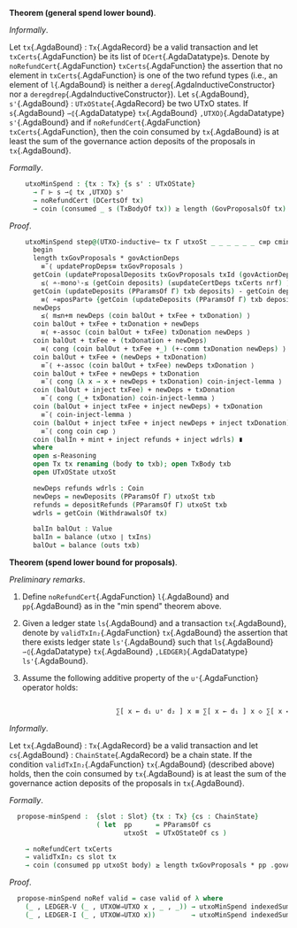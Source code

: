 <!--
```agda

{-# OPTIONS --safe #-}

open import Ledger.Conway.Specification.Abstract
open import Ledger.Conway.Specification.Transaction

module Ledger.Conway.Specification.Utxo.Properties.MinSpend
  (txs : _) (open TransactionStructure txs)
  (abs : AbstractFunctions txs) (open AbstractFunctions abs)
  where

open import Ledger.Conway.Specification.Certs govStructure
open import Ledger.Conway.Specification.Chain txs abs
open import Ledger.Conway.Specification.Enact govStructure
open import Ledger.Conway.Specification.Epoch txs abs
open import Ledger.Conway.Specification.Ledger txs abs
open import Ledger.Prelude hiding (≤-trans; ≤-antisym; All)
open import Ledger.Conway.Specification.Properties txs abs using (validTxIn₂)
open import Ledger.Conway.Specification.Utxo txs abs

open import Data.List.Relation.Unary.All  using (All)
open import Data.Nat.Properties           hiding (_≟_)

isRefundCert : DCert → Bool
isRefundCert (dereg c _) = true
isRefundCert (deregdrep c _) = true
isRefundCert _ = false

noRefundCert : List DCert → Type _
noRefundCert l = All (λ cert → isRefundCert cert ≡ false) l

opaque
  unfolding List-Model
  unfolding finiteness
  fin∘list[] : {A : Type} → proj₁ (finiteness{A = A} ∅) ≡ []
  fin∘list[] = refl
  fin∘list∷[] : {A : Type} {a : A} → proj₁ (finiteness ❴ a ❵) ≡ [ a ]
  fin∘list∷[] = refl

coin∅ : getCoin{A = DepositPurpose ⇀ Coin} ∅ ≡ 0
coin∅ = begin
  foldr (λ x → (proj₂ x) +_) 0 (deduplicate _≟_ (proj₁ (finiteness ∅)))
    ≡⟨ cong (λ u → (foldr (λ x → (proj₂ x) +_) 0 (deduplicate _≟_ u))) fin∘list[] ⟩
  foldr (λ (x : DepositPurpose × Coin) → (proj₂ x) +_) 0 (deduplicate _≟_ [])
    ≡⟨ cong (λ u → (foldr (λ (x : DepositPurpose × Coin) → (proj₂ x) +_) 0  u))
            {x = deduplicate _≟_ []} {y = []} refl ⟩
  foldr (λ (x : DepositPurpose × Coin) → (proj₂ x) +_) 0 []
    ≡⟨ refl ⟩
  0 ∎
  where open ≡-Reasoning

getCoin-singleton : ((dp , c) : DepositPurpose × Coin) → indexedSumᵛ' id ❴ (dp , c) ❵ ≡ c
getCoin-singleton _ = indexedSum-singleton' {A = DepositPurpose × Coin} {f = proj₂} (finiteness _)

module _ -- ASSUMPTION --
         (gc-hom : (d₁ d₂ : DepositPurpose ⇀ Coin) → getCoin (d₁ ∪⁺ d₂) ≡ getCoin d₁ + getCoin d₂)
  where

  ∪⁺singleton≡ : {deps : DepositPurpose ⇀ Coin} {(dp , c) : DepositPurpose × Coin}
                 → getCoin (deps ∪⁺ ❴ (dp , c) ❵ᵐ) ≡ getCoin deps + c
  ∪⁺singleton≡ {deps} {(dp , c)} = begin
    getCoin (deps ∪⁺ ❴ (dp , c) ❵)
      ≡⟨ gc-hom deps ❴ (dp , c) ❵ ⟩
    getCoin deps + getCoin{A = DepositPurpose ⇀ Coin} ❴ (dp , c) ❵
      ≡⟨ cong (getCoin deps +_) (getCoin-singleton (dp , c)) ⟩
    getCoin deps + c
      ∎
    where open ≡-Reasoning

  module _ {deposits : DepositPurpose ⇀ Coin} {txid : TxId} {gaDep : Coin} where

    ≤updatePropDeps : (props : List GovProposal)
      → getCoin deposits ≤ getCoin (updateProposalDeposits props txid gaDep deposits)
    ≤updatePropDeps [] = ≤-reflexive refl
    ≤updatePropDeps (x ∷ props) = ≤-trans (≤updatePropDeps props)
                                          (≤-trans (m≤m+n _ _)
                                                   (≤-reflexive $ sym $ ∪⁺singleton≡))
    updatePropDeps≡ : (ps : List GovProposal)
      → getCoin (updateProposalDeposits ps txid gaDep deposits) - getCoin deposits ≡ (length ps) * gaDep
    updatePropDeps≡ [] = n∸n≡0 (getCoin deposits)
    updatePropDeps≡ (_ ∷ ps) = let
      upD = updateProposalDeposits ps txid gaDep deposits in
      begin
        getCoin (upD ∪⁺ ❴ GovActionDeposit (txid , length ps) , gaDep ❵ᵐ) ∸ getCoin deposits
          ≡⟨ cong (_∸ getCoin deposits) ∪⁺singleton≡ ⟩
        getCoin upD + gaDep ∸ getCoin deposits
          ≡⟨ +-∸-comm _ (≤updatePropDeps ps) ⟩
        (getCoin upD ∸ getCoin deposits) + gaDep
          ≡⟨ cong (_+ gaDep) (updatePropDeps≡ ps) ⟩
        (length ps) * gaDep + gaDep
          ≡⟨ +-comm ((length ps) * gaDep) gaDep ⟩
        gaDep + (length ps) * gaDep
          ∎
        where open ≡-Reasoning

  ≤certDeps  :  {d : DepositPurpose ⇀ Coin} {(dp , c) : DepositPurpose × Coin}
             →  getCoin d ≤ getCoin (d ∪⁺ ❴ (dp , c) ❵)

  ≤certDeps {d} = begin
    getCoin d                      ≤⟨ m≤m+n (getCoin d) _ ⟩
    getCoin d + _                  ≡⟨ sym ∪⁺singleton≡ ⟩
    getCoin (d ∪⁺ ❴ _ ❵)           ∎
    where open ≤-Reasoning


  ≤updateCertDeps : (cs : List DCert) {pp : PParams} {deposits :  DepositPurpose ⇀ Coin}
    → noRefundCert cs
    → getCoin deposits ≤ getCoin (updateCertDeposits pp cs deposits)
  ≤updateCertDeps [] nrf = ≤-reflexive refl
  ≤updateCertDeps (reg c v ∷ cs) {pp} {deposits} (_ All.∷ nrf) =
    ≤-trans ≤certDeps (≤updateCertDeps cs {pp} {deposits ∪⁺ ❴ CredentialDeposit c , pp .PParams.keyDeposit ❵} nrf)
  ≤updateCertDeps (delegate c _ _ v ∷ cs) {pp} {deposits} (_ All.∷ nrf) =
    ≤-trans ≤certDeps (≤updateCertDeps cs {pp} {deposits ∪⁺ ❴ CredentialDeposit c , v ❵} nrf)
  ≤updateCertDeps (regpool _ _ ∷ cs)       (_ All.∷ nrf) = ≤-trans ≤certDeps (≤updateCertDeps cs nrf)
  ≤updateCertDeps (retirepool _ _ ∷ cs)    (_ All.∷ nrf) = ≤updateCertDeps cs nrf
  ≤updateCertDeps (regdrep _ _ _ ∷ cs)     (_ All.∷ nrf) = ≤-trans ≤certDeps (≤updateCertDeps cs nrf)
  ≤updateCertDeps (ccreghot _ _ ∷ cs)      (_ All.∷ nrf) = ≤updateCertDeps cs nrf
```
-->


<a id="thm:minspend"></a>
**Theorem (general spend lower bound)**.

*Informally*.

Let `tx`{.AgdaBound} : `Tx`{.AgdaRecord} be a valid transaction and let
`txCerts`{.AgdaFunction} be its list of `DCert`{.AgdaDatatype}s.  Denote
by `noRefundCert`{.AgdaFunction} `txCerts`{.AgdaFunction} the assertion that no
element in `txCerts`{.AgdaFunction} is one of the two refund types (i.e., an
element of `l`{.AgdaBound} is neither a `dereg`{.AgdaInductiveConstructor} nor a
`deregdrep`{.AgdaInductiveConstructor}).  Let `s`{.AgdaBound},
`s'`{.AgdaBound} : `UTxOState`{.AgdaRecord} be two UTxO states.
If `s`{.AgdaBound} `⇀⦇`{.AgdaDatatype} `tx`{.AgdaBound} `,UTXO⦈`{.AgdaDatatype} `s'`{.AgdaBound} and
if `noRefundCert`{.AgdaFunction} `txCerts`{.AgdaFunction}, then the coin consumed by
`tx`{.AgdaBound} is at least the sum of the governance action deposits of the
proposals in `tx`{.AgdaBound}.

*Formally*.

<!--
```agda
  module _ {Γ : UTxOEnv} where
    open module Γ = UTxOEnv Γ
    govActionDeps : Coin
    govActionDeps = PParams.govActionDeposit Γ.pparams
```
-->

```agda
    utxoMinSpend : {tx : Tx} {s s' : UTxOState}
      → Γ ⊢ s ⇀⦇ tx ,UTXO⦈ s'
      → noRefundCert (DCertsOf tx)
      → coin (consumed _ s (TxBodyOf tx)) ≥ length (GovProposalsOf tx) * govActionDeps
```

*Proof*.

```agda
    utxoMinSpend step@(UTXO-inductive⋯ tx Γ utxoSt _ _ _ _ _ _ c≡p cmint≡0 _ _ _ _ _ _ _ _ _ _) nrf =
      begin
      length txGovProposals * govActionDeps
        ≡˘⟨ updatePropDeps≡ txGovProposals ⟩
      getCoin (updateProposalDeposits txGovProposals txId (govActionDeps) deposits) ∸ getCoin deposits
        ≤⟨ ∸-monoˡ-≤ (getCoin deposits) (≤updateCertDeps txCerts nrf) ⟩
      getCoin (updateDeposits (PParamsOf Γ) txb deposits) - getCoin deposits
        ≡⟨ ∸≡posPart⊖ {getCoin (updateDeposits (PParamsOf Γ) txb deposits)} {getCoin deposits} ⟩
      newDeps
        ≤⟨ m≤n+m newDeps (coin balOut + txFee + txDonation) ⟩
      coin balOut + txFee + txDonation + newDeps
        ≡⟨ +-assoc (coin balOut + txFee) txDonation newDeps ⟩
      coin balOut + txFee + (txDonation + newDeps)
        ≡⟨ cong (coin balOut + txFee +_) (+-comm txDonation newDeps) ⟩
      coin balOut + txFee + (newDeps + txDonation)
        ≡˘⟨ +-assoc (coin balOut + txFee) newDeps txDonation ⟩
      coin balOut + txFee + newDeps + txDonation
        ≡˘⟨ cong (λ x → x + newDeps + txDonation) coin-inject-lemma ⟩
      coin (balOut + inject txFee) + newDeps + txDonation
        ≡˘⟨ cong (_+ txDonation) coin-inject-lemma ⟩
      coin (balOut + inject txFee + inject newDeps) + txDonation
        ≡˘⟨ coin-inject-lemma ⟩
      coin (balOut + inject txFee + inject newDeps + inject txDonation)
        ≡˘⟨ cong coin c≡p ⟩
      coin (balIn + mint + inject refunds + inject wdrls) ∎
      where
      open ≤-Reasoning
      open Tx tx renaming (body to txb); open TxBody txb
      open UTxOState utxoSt

      newDeps refunds wdrls : Coin
      newDeps = newDeposits (PParamsOf Γ) utxoSt txb
      refunds = depositRefunds (PParamsOf Γ) utxoSt txb
      wdrls = getCoin (WithdrawalsOf tx)

      balIn balOut : Value
      balIn = balance (utxo ∣ txIns)
      balOut = balance (outs txb)
```


<a id="thm:spend-lower-bound"></a>
**Theorem (spend lower bound for proposals)**.

*Preliminary remarks*.

1.  Define `noRefundCert`{.AgdaFunction} `l`{.AgdaBound} and
    `pp`{.AgdaBound} as in the "min spend" theorem above.

2.  Given a ledger state `ls`{.AgdaBound} and a transaction
    `tx`{.AgdaBound}, denote by
    `validTxIn₂`{.AgdaFunction} `tx`{.AgdaBound} the assertion that there exists
    ledger state
    `ls'`{.AgdaBound} such that `ls`{.AgdaBound} `⇀⦇`{.AgdaDatatype} `tx`{.AgdaBound} `,LEDGER⦈`{.AgdaDatatype} `ls'`{.AgdaBound}.

3.  Assume the following additive property of the `∪⁺`{.AgdaFunction} operator holds: 

<!--
```agda

module _
    ( indexedSum-∪⁺-hom :  {A V : Type}
                           ⦃ _ : DecEq A ⦄ ⦃ _ : DecEq V ⦄
                           ⦃ _ : CommutativeMonoid 0ℓ 0ℓ V ⦄
                           (d₁ d₂ : A ⇀ V)
       →
```
-->

```agda

                           ∑[ x ← d₁ ∪⁺ d₂ ] x ≡ ∑[ x ← d₁ ] x ◇ ∑[ x ← d₂ ] x
```
<!--
```agda

    )
  where
  open import Ledger.Conway.Specification.Utxow txs abs
  open ChainState; open NewEpochState; open EpochState
  open LState; open EnactState;  open PParams
```
-->

*Informally*.

Let `tx`{.AgdaBound} : `Tx`{.AgdaRecord} be a valid transaction and let
`cs`{.AgdaBound} : `ChainState`{.AgdaRecord} be a  chain state. If the condition
`validTxIn₂`{.AgdaFunction} `tx`{.AgdaBound} (described above) holds, then the coin
consumed by `tx`{.AgdaBound} is at least the sum of the governance action deposits
of the proposals in `tx`{.AgdaBound}.

*Formally*.

```agda
  propose-minSpend :  {slot : Slot} {tx : Tx} {cs : ChainState}
                      ( let  pp      = PParamsOf cs
                             utxoSt  = UTxOStateOf cs )
```

<!--
```agda

    ( open Tx tx )
    ( open TxBody body )
```
-->

```agda
    → noRefundCert txCerts
    → validTxIn₂ cs slot tx
    → coin (consumed pp utxoSt body) ≥ length txGovProposals * pp .govActionDeposit
```


*Proof*.

```agda
  propose-minSpend noRef valid = case valid of λ where
    (_ , LEDGER-V (_ , UTXOW⇒UTXO x , _ , _)) → utxoMinSpend indexedSum-∪⁺-hom x noRef
    (_ , LEDGER-I (_ , UTXOW⇒UTXO x))         → utxoMinSpend indexedSum-∪⁺-hom x noRef
```

